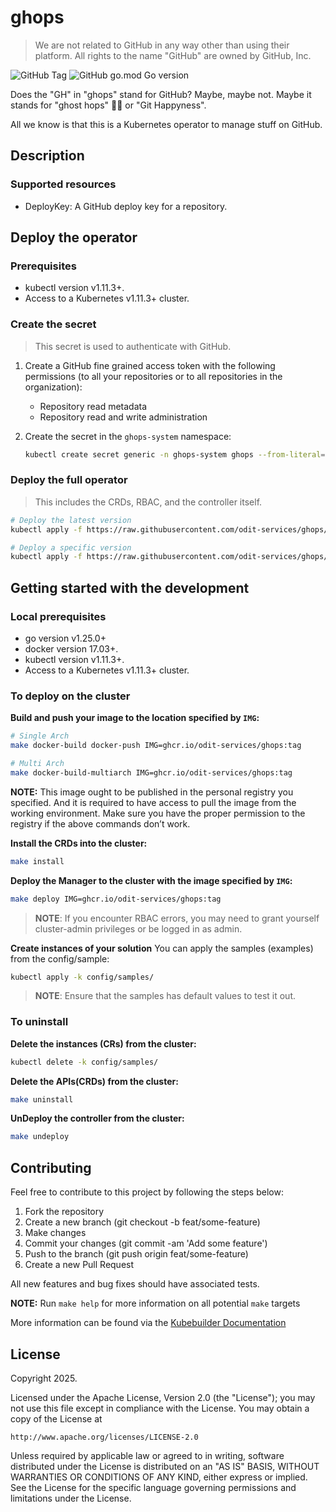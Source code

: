 # ghops

> We are not related to GitHub in any way other than using their platform. All rights to the name "GitHub" are owned by GitHub, Inc.

![GitHub Tag](https://img.shields.io/github/v/tag/odit-services/ghops?style=for-the-badge&logo=git) ![GitHub go.mod Go version](https://img.shields.io/github/go-mod/go-version/odit-services/ghops?style=for-the-badge&logo=go)

Does the "GH" in "ghops" stand for GitHub? Maybe, maybe not. Maybe it stands for "ghost hops" 👻🍺 or "Git Happyness".

All we know is that this is a Kubernetes operator to manage stuff on GitHub.

## Description

### Supported resources

- DeployKey: A GitHub deploy key for a repository.

## Deploy the operator

### Prerequisites

- kubectl version v1.11.3+.
- Access to a Kubernetes v1.11.3+ cluster.

### Create the secret

> This secret is used to authenticate with GitHub.

1. Create a GitHub fine grained access token with the following permissions (to all your repositories or to all repositories in the organization):
   - Repository read metadata
   - Repository read and write administration

2. Create the secret in the `ghops-system` namespace:

   ```sh
   kubectl create secret generic -n ghops-system ghops --from-literal=GITHUB_TOKEN=<your-github-token>
   ```

### Deploy the full operator

> This includes the CRDs, RBAC, and the controller itself.

```sh
# Deploy the latest version
kubectl apply -f https://raw.githubusercontent.com/odit-services/ghops/main/config/deployment/full.yaml

# Deploy a specific version
kubectl apply -f https://raw.githubusercontent.com/odit-services/ghops/<tag>/config/deployment/full.yaml
```

## Getting started with the development

### Local prerequisites

- go version v1.25.0+
- docker version 17.03+.
- kubectl version v1.11.3+.
- Access to a Kubernetes v1.11.3+ cluster.

### To deploy on the cluster

**Build and push your image to the location specified by `IMG`:**

```sh
# Single Arch
make docker-build docker-push IMG=ghcr.io/odit-services/ghops:tag

# Multi Arch
make docker-build-multiarch IMG=ghcr.io/odit-services/ghops:tag
```

**NOTE:** This image ought to be published in the personal registry you specified.
And it is required to have access to pull the image from the working environment.
Make sure you have the proper permission to the registry if the above commands don’t work.

**Install the CRDs into the cluster:**

```sh
make install
```

**Deploy the Manager to the cluster with the image specified by `IMG`:**

```sh
make deploy IMG=ghcr.io/odit-services/ghops:tag
```

> **NOTE**: If you encounter RBAC errors, you may need to grant yourself cluster-admin
privileges or be logged in as admin.

**Create instances of your solution**
You can apply the samples (examples) from the config/sample:

```sh
kubectl apply -k config/samples/
```

>**NOTE**: Ensure that the samples has default values to test it out.

### To uninstall

**Delete the instances (CRs) from the cluster:**

```sh
kubectl delete -k config/samples/
```

**Delete the APIs(CRDs) from the cluster:**

```sh
make uninstall
```

**UnDeploy the controller from the cluster:**

```sh
make undeploy
```

## Contributing

Feel free to contribute to this project by following the steps below:

1. Fork the repository
2. Create a new branch (git checkout -b feat/some-feature)
3. Make changes
4. Commit your changes (git commit -am 'Add some feature')
5. Push to the branch (git push origin feat/some-feature)
6. Create a new Pull Request

All new features and bug fixes should have associated tests.

**NOTE:** Run `make help` for more information on all potential `make` targets

More information can be found via the [Kubebuilder Documentation](https://book.kubebuilder.io/introduction.html)

## License

Copyright 2025.

Licensed under the Apache License, Version 2.0 (the "License");
you may not use this file except in compliance with the License.
You may obtain a copy of the License at

    http://www.apache.org/licenses/LICENSE-2.0

Unless required by applicable law or agreed to in writing, software
distributed under the License is distributed on an "AS IS" BASIS,
WITHOUT WARRANTIES OR CONDITIONS OF ANY KIND, either express or implied.
See the License for the specific language governing permissions and
limitations under the License.
